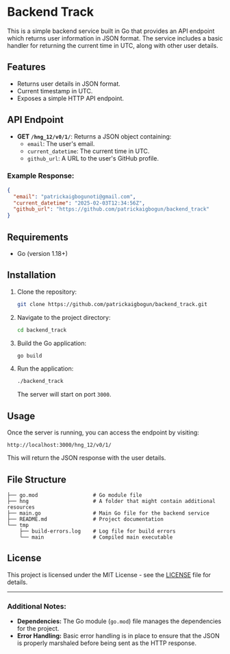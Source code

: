 

# Backend Track

This is a simple backend service built in Go that provides an API endpoint which returns user information in JSON format. The service includes a basic handler for returning the current time in UTC, along with other user details.

## Features

- Returns user details in JSON format.
- Current timestamp in UTC.
- Exposes a simple HTTP API endpoint.

## API Endpoint

- **GET `/hng_12/v0/1/`**: Returns a JSON object containing:
  - `email`: The user's email.
  - `current_datetime`: The current time in UTC.
  - `github_url`: A URL to the user's GitHub profile.

### Example Response:

```json
{
  "email": "patrickaigbogunoti@gmail.com",
  "current_datetime": "2025-02-03T12:34:56Z",
  "github_url": "https://github.com/patrickaigbogun/backend_track"
}
```

## Requirements

- Go (version 1.18+)

## Installation

1. Clone the repository:

   ```bash
   git clone https://github.com/patrickaigbogun/backend_track.git
   ```

2. Navigate to the project directory:

   ```bash
   cd backend_track
   ```

3. Build the Go application:

   ```bash
   go build
   ```

4. Run the application:

   ```bash
   ./backend_track
   ```

   The server will start on port `3000`.

## Usage

Once the server is running, you can access the endpoint by visiting:

```
http://localhost:3000/hng_12/v0/1/
```

This will return the JSON response with the user details.

## File Structure

```
├── go.mod                  # Go module file
├── hng                     # A folder that might contain additional resources
├── main.go                 # Main Go file for the backend service
├── README.md               # Project documentation
└── tmp
    ├── build-errors.log    # Log file for build errors
    └── main                # Compiled main executable
```

## License

This project is licensed under the MIT License - see the [LICENSE](LICENSE) file for details.

---

### Additional Notes:
- **Dependencies:** The Go module (`go.mod`) file manages the dependencies for the project.
- **Error Handling:** Basic error handling is in place to ensure that the JSON is properly marshaled before being sent as the HTTP response.
